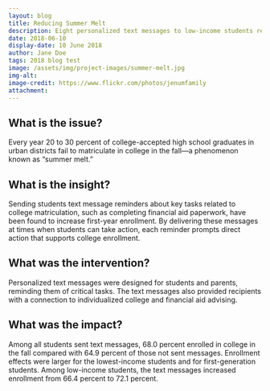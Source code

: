 ```yaml
---
layout: blog
title: Reducing Summer Melt
description: Eight personalized text messages to low-income students resulted in a nearly 9% increase in college enrollment.
date: 2018-06-10
display-date: 10 June 2018
author: Jane Doe
tags: 2018 blog test
image: /assets/img/project-images/summer-melt.jpg
img-alt:
image-credit: https://www.flickr.com/photos/jenumfamily
attachment:
---
```

## What is the issue?

Every year 20 to 30 percent of college-accepted high school graduates in urban districts fail to matriculate in college in the fall—a phenomenon known as “summer melt.”

## What is the insight?

Sending students text message reminders about key tasks related to college matriculation, such as completing financial aid paperwork, have been found to increase first-year enrollment. By delivering these messages at times when students can take action, each reminder prompts direct action that supports college enrollment.

## What was the intervention?

Personalized text messages were designed for students and parents, reminding them of critical tasks. The text messages also provided recipients with a connection to individualized college and financial aid advising.

## What was the impact?

Among all students sent text messages, 68.0 percent enrolled in college in the fall compared with 64.9 percent of those not sent messages. Enrollment effects were larger for the lowest-income students and for first-generation students. Among low-income students, the text messages increased enrollment from 66.4 percent to 72.1 percent.
